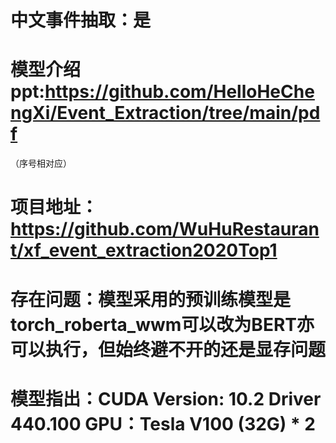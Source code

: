 # 中文事件抽取：是

# 模型介绍ppt:https://github.com/HelloHeChengXi/Event_Extraction/tree/main/pdf
（序号相对应）

# 项目地址：https://github.com/WuHuRestaurant/xf_event_extraction2020Top1

# 存在问题：模型采用的预训练模型是torch_roberta_wwm可以改为BERT亦可以执行，但始终避不开的还是显存问题
# 模型指出：CUDA Version: 10.2  Driver 440.100 GPU：Tesla V100 (32G) * 2
